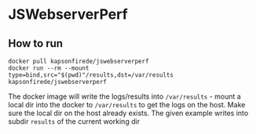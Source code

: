 # JSWebserverPerf

## How to run
```shell
docker pull kapsonfirede/jswebserverperf
docker run --rm --mount type=bind,src="$(pwd)"/results,dst=/var/results kapsonfirede/jswebserverperf
```
The docker image will write the logs/results into `/var/results` - mount a local dir into the docker to `/var/results` to get the logs on the host.
Make sure the local dir on the host already exists. The given example writes into subdir `results` of the current working dir
